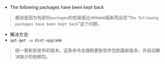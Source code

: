 + The following packages have been kept back
> 据说是因为有部份`packages`的安装版比release版新而出现”`The following packages have been kept back`”这个问题，

+ 解决方法:
+ `apt-get -u dist-upgrade`
> 统一更新到发布的版本。这条命令会强制更新软件包到最新版本，并自动解决缺少的依赖包。
